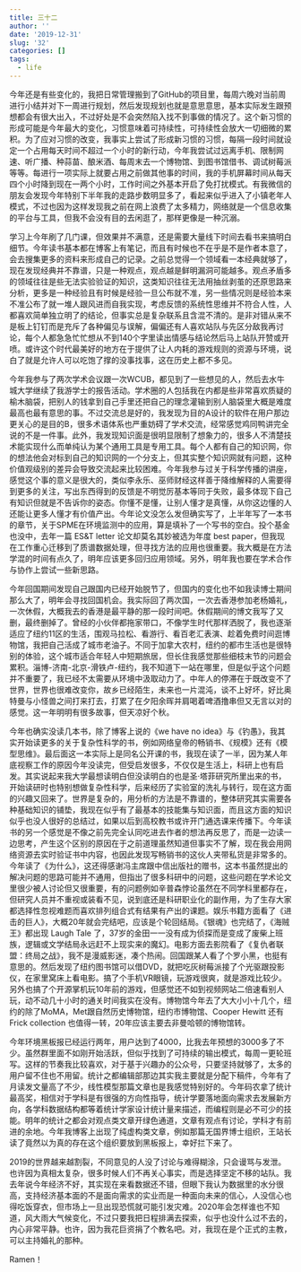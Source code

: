 ```yaml
---
title: 三十二
author: ''
date: '2019-12-31'
slug: '32'
categories: []
tags:
  - life
---
```


今年还是有些变化的，我把日常管理搬到了GitHub的项目里，每周六晚对当前周进行小结并对下一周进行规划，然后发现规划也就是意思意思，基本实际发生跟预想都会有很大出入，不过好处是不会突然陷入找不到事做的情况了。这个新习惯的形成可能是今年最大的变化，习惯意味着可持续性，可持续性会放大一切细微的累积。为了应对习惯的改变，我事实上尝试了形成新习惯的习惯，每隔一段时间就设定一个占用每天时间不超过一个小时的新行动，今年我尝试过远离手机、限制网速、听广播、种蒜苗、酿米酒、每周末去一个博物馆、到图书馆借书、调试树莓派等等。每进行一项实际上就要占用之前做其他事的时间，我的手机屏幕时间从每天四个小时降到现在一两个小时，工作时间之外基本开启了免打扰模式。有我微信的朋友会发现今年特别下半年我的走路步数明显多了，看起来似乎进入了小镇老年人模式，不过也因为这样发现我之前在网上浪费了太多精力，网络就是一个信息收集的平台与工具，但我不会没有目的去闲逛了，那样更像是一种沉溺。

学习上今年刷了几门课，但效果并不满意，还是需要大量线下时间去看书来搞明白细节。今年读书基本都在博客上有笔记，而且有时候也不在乎是不是作者本意了，会去搜集更多的资料来形成自己的记录。之前总觉得一个领域看一本经典就够了，现在发现经典并不靠谱，只是一种观点，观点越是鲜明漏洞可能越多。观点矛盾多的领域往往是些无法实验验证的知识，这类知识往往无法用抽丝剥茧的还原思路来分析，更多是一种经验且有时候是经验一旦公布就不准，另一些情况则是经验本来不准公布了就一堆人跟风进而自我实现，考虑反馈的系统性思维并不符合人性，人都喜欢简单独立明了的结论，但事实总是复杂联系且含混不清的。是非对错从来不是板上钉钉而是充斥了各种偏见与误解，偏偏还有人喜欢站队与先区分敌我再讨论，每个人都急急忙忙想从不到140个字里读出情感与结论然后马上站队开赞或开喷。或许这个时代最美好的地方在于提供了让人内耗的游戏规则的资源与环境，说白了就是允许人可以吃饱了撑的没事找事，这在历史上都不多见。

今年我参与了两次学术会议跟一次WCUB，都见到了一些想见的人，然后去水牛城大学继续了我游学士的报告活动。学术圈的人包括我在内都是些非常喜欢质疑的榆木脑袋，把别人的钱拿到自己手里还把自己的理念灌输到别人脑袋里大概是难度最高也最有意思的事。不过交流总是好的，我发现为目的A设计的软件在用户那边更关心的是目的B，很多术语体系也严重妨碍了学术交流，经常感觉鸡同鸭讲完全说的不是一件事。此外，我发现知识面是很明显限制了想象力的，很多人不清楚技术能实现什么而单纯认为某个通用工具是专用工具。每个人都有自己的知识网，你的想法他会对标到自己的知识网的一个分支上，但其实整个知识网就有问题，这种价值观级别的差异会导致交流起来比较困难。今年我参与过关于科学传播的讲座，感觉这个事的意义是很大的，类似李永乐、巫师财经这样善于降维解释的人需要得到更多的关注，写出东西得到的反馈是不明觉厉基本等同于失败，最多体现下自己有知识但就是不告诉你的姿态。你懂不是懂，让别人懂才是真懂，从你这边懂的人还能让更多人懂才有价值产出。今年论文没怎么发但确实写了，上半年写了一本书的章节，关于SPME在环境监测中的应用，算是填补了一个写书的空白。投个基金也没中，去年一篇 ES&T letter 论文却莫名其妙被选为年度 best paper，但我现在工作重心迁移到了质谱数据处理，但寻找方法的应用也很重要。我大概是在方法学混的时间有点久了，明年应该更多回归应用领域。另外，明年我也要在学术合作与协作上尝试一些新思路。

今年回国期间发现自己跟国内已经开始脱节了，但国内的变化也不如我读博士期间那么大了，明年会寻找回国机会。我实际回了两次国，一次去香港参加老杨婚礼，一次休假，大概我去的香港是最平静的那一段时间吧。休假期间的博文我写了又删，最终删掉了。曾经的小伙伴都拖家带口，不像学生时代那样洒脱了，我也逐渐适应了纽约11区的生活，围观马拉松、看游行、看百老汇表演、趁着免费时间逛博物馆，我把自己活成了城市老油子。不同于加拿大农村，纽约的都市生活也是很特别的体验，这个城市适合年轻人中短期旅居，但长住我感觉那些细枝末节的问题会累积。淄博-济南-北京-滑铁卢-纽约，我不知道下一站在哪里，但是似乎这个问题并不重要了，我已经不太需要从环境中汲取动力了。中年人的停滞在于既改变不了世界，世界也很难改变你，故乡已经陌生，未来也一片混沌，谈不上好坏，好比奥特曼与小怪兽之间打来打去，打累了在夕阳余晖并肩喝着啤酒撸串但又无言以对的感觉。这一年明明有很多故事，但天凉好个秋。

今年也确实没读几本书，除了博客上说的《we have no idea》与《钓愚》，我其实开始读更多的关于复杂性科学的书，例如网络皇帝的畅销书、《规模》还有《模型思维》。最后面这一本实际上是同名公开课的书，我现在读了一半，因为某人年底视察工作的原因今年没读完，但受启发很多，不仅仅是生活上，科研上也有启发。其实说起来我大学最想读明白但没读明白的也是圣·塔菲研究所里出来的书，开始读研时也特别想做复杂性科学，后来经历了实验室的洗礼与转行，现在这方面的兴趣又回来了。世界是复杂的，用分析的方法是不靠谱的，整体研究其实需要各种基础知识的铺垫，我现在似乎有了最基本的技能集与知识面，而且这方面的知识似乎也没人很好的总结过，如果以后到高校教书或许开门通选课来传播下。今年读书的另一个感觉是不像之前先完全认同吃进去作者的想法再反思了，而是一边读一边思考，产生这个区别的原因在于之前道理虽然知道但事实不了解，现在我会用网络资源去实时验证书中内容，也因此发现写畅销书的这伙人夹带私货是非常多的。今年读了《为什么》，这还得感谢冯主席跟中信出版社的赠书，这本书虽然提出的解决问题的思路可能并不通用，但指出了很多科研中的问题，这些问题在学术论文里很少被人讨论但又很重要，有的问题例如辛普森悖论虽然在不同学科里都存在，但研究人员并不重视或装看不见，说到底还是科研职业化的副作用，为了生存大家都选择性忽视难题而喜欢排列组合式有结果有产出的课题。娱乐书籍方面看了《进击的巨人》，大概20年就会完结吧，应该是个轮回结局。《银魂》也完结了，《海贼王》都出现 Laugh Tale 了，37岁的金田一一没有成为侦探而是变成了废柴上班族，逻辑或文学结局永远赶不上现实来的魔幻。电影方面去影院看了《复仇者联盟：终局之战》，我不是漫威影迷，凑个热闹。回国跟某人看了个罗小黑，也挺有意思的。然后发现了纽约图书馆可以借DVD，就把吃灰树莓派接了个光驱跟投影仪，在家里窝床上看电影。搞了个手机VR眼镜，玩游戏很爽，就是游戏比较少。另外也搞了个开源掌机玩10年前的游戏，但感觉还不如到视频网站二倍速看别人玩，动不动几十小时的通关时间我实在没有。博物馆今年去了大大小小十几个，纽约的除了MoMA，Met跟自然历史博物馆，纽约市博物馆、Cooper Hewitt 还有 Frick collection 也值得一转，20年应该主要去非曼哈顿的博物馆转。

今年环境黑板报已经运行两年，用户达到了4000，比我去年预想的3000多了不少。虽然群里面不如刚开始活跃，但似乎找到了可持续的输出模式，每周一更轮班写。这样的节奏我比较喜欢，对于基于兴趣办的公众号，只要坚持就够了，太多的用户留不住也不用留。统计之都编辑部那边其实我主要就是分配下稿件，今年有了月读发文量高了不少，线性模型那篇文章也是我感觉特别好的。今年码农拿了统计最高奖，相信对于学科是有很强的方向性指导，统计学要落地面向需求去发展新方向，各学科数据结构都等着统计学家设计统计量来描述，而编程则是必不可少的技能。明年的统计之都会对观点类文章开绿色通道，文章有观点有讨论，学科才有前进的余地。今年我博客上出现了纯虚构类文章，例如那篇无国界博士组织，王站长读了竟然以为真的存在这个组织要放到黑板报上，幸好拦下来了。

2019的世界越来越割裂，不同意见的人没了讨论与难得糊涂，只会谩骂与发泄。也许因为真相太复杂，很多时候人们不再关心事实，而是选择坚定不移的站队。我去年说今年经济不好，其实现在来看数据还不错，但眼下我认为数据里的水分很高，支持经济基本面的不是面向需求的实业而是一种面向未来的信心，人没信心也得吃饭穿衣，但市场上一旦出现恐慌就可能引发灾难。2020年会怎样谁也不知道，风大雨大气候变化，不过只要我把日程排满去探索，似乎也没什么过不去的，内心非常平静。也许，因为我花巨资捐了个教名吧。对，我现在是个正式的主教，可以主持婚礼的那种。

Ramen！
